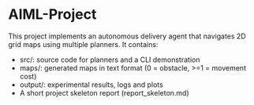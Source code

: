 # AIML-Project
This project implements an autonomous delivery agent that navigates 2D grid maps using multiple planners.
It contains:
- src/: source code for planners and a CLI demonstration
- maps/: generated maps in text format (0 = obstacle, >=1 = movement cost)
- output/: experimental results, logs and plots
- A short project skeleton report (report_skeleton.md)
